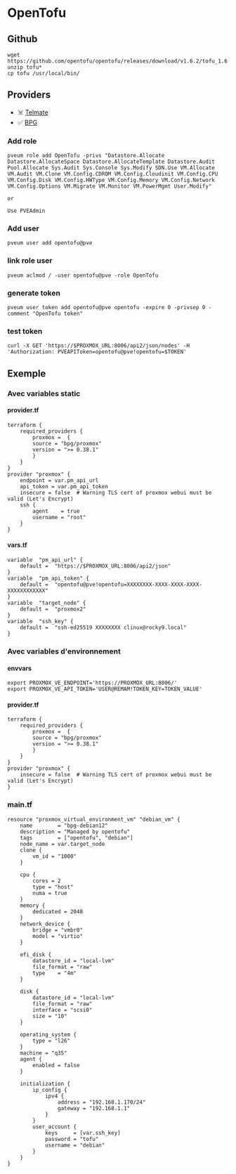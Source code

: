 # OpenTofu
## Github
    wget https://github.com/opentofu/opentofu/releases/download/v1.6.2/tofu_1.6.2_linux_amd64.zip
    unzip tofu*
    cp tofu /usr/local/bin/

## Providers

* ☠️ [Telmate](https://github.com/Telmate/terraform-provider-proxmox)
* ✅ [BPG](https://github.com/bpg/terraform-provider-proxmox)

### Add role
    pveum role add OpenTofu -privs "Datastore.Allocate Datastore.AllocateSpace Datastore.AllocateTemplate Datastore.Audit Pool.Allocate Sys.Audit Sys.Console Sys.Modify SDN.Use VM.Allocate VM.Audit VM.Clone VM.Config.CDROM VM.Config.Cloudinit VM.Config.CPU VM.Config.Disk VM.Config.HWType VM.Config.Memory VM.Config.Network VM.Config.Options VM.Migrate VM.Monitor VM.PowerMgmt User.Modify"

    or 

    Use PVEAdmin
### Add user
    pveum user add opentofu@pve
### link role user
    pveum aclmod / -user opentofu@pve -role OpenTofu
### generate token
    pveum user token add opentofu@pve opentofu -expire 0 -privsep 0 -comment "OpenTofu token"
### test token
    curl -X GET 'https://$PROXMOX_URL:8006/api2/json/nodes' -H 'Authorization: PVEAPIToken=opentofu@pve!opentofu=$TOKEN'


## Exemple 
### Avec variables static
#### provider.tf
    terraform {
        required_providers {
            proxmox =  {
            source = "bpg/proxmox"
            version = ">= 0.38.1"
            }
        }
    }
    provider "proxmox" {
        endpoint = var.pm_api_url
        api_token = var.pm_api_token
        insecure = false  # Warning TLS cert of proxmox webui must be valid (Let's Encrypt)
        ssh {
            agent    = true
            username = "root"
        }
    }

#### vars.tf
    variable  "pm_api_url" {
        default =  "https://$PROXMOX_URL:8006/api2/json"
    }
    variable  "pm_api_token" {
        default =  "opentofu@pve!opentofu=XXXXXXXX-XXXX-XXXX-XXXX-XXXXXXXXXXXX"
    }
    variable  "target_node" {
        default =  "proxmox2"
    }
    variable  "ssh_key" {
        default =  "ssh-ed25519 XXXXXXXX clinux@rocky9.local"
    }

### Avec variables d'environnement
#### envvars 
    export PROXMOX_VE_ENDPOINT='https://PROXMOX_URL:8006/'
    export PROXMOX_VE_API_TOKEN='USER@REMAM!TOKEN_KEY=TOKEN_VALUE'

#### provider.tf
    terraform {
        required_providers {
            proxmox =  {
            source = "bpg/proxmox"
            version = ">= 0.38.1"
            }
        }
    }
    provider "proxmox" {
        insecure = false  # Warning TLS cert of proxmox webui must be valid (Let's Encrypt)
    }


### main.tf
    resource "proxmox_virtual_environment_vm" "debian_vm" {
        name        = "bpg-debian12"
        description = "Managed by opentofu"
        tags        = ["opentofu", "debian"]
        node_name = var.target_node
        clone {
            vm_id = "1000"
        }

        cpu {
            cores = 2
            type = "host"
            numa = true
        }
        memory {
            dedicated = 2048
        }
        network_device {
            bridge = "vmbr0"
            model = "virtio"
        }

        efi_disk {
            datastore_id = "local-lvm"
            file_format = "raw"
            type    = "4m"
        }

        disk {
            datastore_id = "local-lvm"
            file_format = "raw"
            interface = "scsi0"
            size = "10"
        }

        operating_system {
            type = "l26"
        }
        machine = "q35"
        agent {
            enabled = false
        }

        initialization {
            ip_config {
                ipv4 {
                    address = "192.168.1.170/24"
                    gateway = "192.168.1.1"
                }
            }
            user_account {
                keys     = [var.ssh_key]
                password = "tofu"
                username = "debian"
            }
        }
    }

